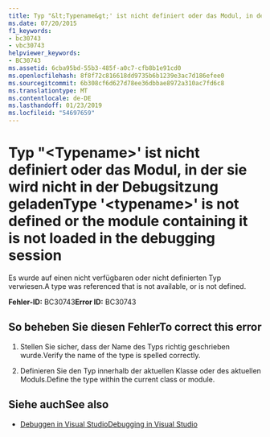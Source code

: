 ```yaml
---
title: Typ "&lt;Typename&gt;' ist nicht definiert oder das Modul, in der sie wird nicht in der Debugsitzung geladen
ms.date: 07/20/2015
f1_keywords:
- bc30743
- vbc30743
helpviewer_keywords:
- BC30743
ms.assetid: 6cba95bd-55b3-485f-a0c7-cfb8b1e91cd0
ms.openlocfilehash: 8f8f72c816618dd9735b6b1239e3ac7d186efee0
ms.sourcegitcommit: 6b308cf6d627d78ee36dbbae8972a310ac7fd6c8
ms.translationtype: MT
ms.contentlocale: de-DE
ms.lasthandoff: 01/23/2019
ms.locfileid: "54697659"
---
```

# <a name="type-lttypenamegt-is-not-defined-or-the-module-containing-it-is-not-loaded-in-the-debugging-session"></a><span data-ttu-id="7b665-102">Typ "&lt;Typename&gt;' ist nicht definiert oder das Modul, in der sie wird nicht in der Debugsitzung geladen</span><span class="sxs-lookup"><span data-stu-id="7b665-102">Type '&lt;typename&gt;' is not defined or the module containing it is not loaded in the debugging session</span></span>
<span data-ttu-id="7b665-103">Es wurde auf einen nicht verfügbaren oder nicht definierten Typ verwiesen.</span><span class="sxs-lookup"><span data-stu-id="7b665-103">A type was referenced that is not available, or is not defined.</span></span>  
  
 <span data-ttu-id="7b665-104">**Fehler-ID:** BC30743</span><span class="sxs-lookup"><span data-stu-id="7b665-104">**Error ID:** BC30743</span></span>  
  
## <a name="to-correct-this-error"></a><span data-ttu-id="7b665-105">So beheben Sie diesen Fehler</span><span class="sxs-lookup"><span data-stu-id="7b665-105">To correct this error</span></span>  
  
1.  <span data-ttu-id="7b665-106">Stellen Sie sicher, dass der Name des Typs richtig geschrieben wurde.</span><span class="sxs-lookup"><span data-stu-id="7b665-106">Verify the name of the type is spelled correctly.</span></span>  
  
2.  <span data-ttu-id="7b665-107">Definieren Sie den Typ innerhalb der aktuellen Klasse oder des aktuellen Moduls.</span><span class="sxs-lookup"><span data-stu-id="7b665-107">Define the type within the current class or module.</span></span>  
  
## <a name="see-also"></a><span data-ttu-id="7b665-108">Siehe auch</span><span class="sxs-lookup"><span data-stu-id="7b665-108">See also</span></span>
- [<span data-ttu-id="7b665-109">Debuggen in Visual Studio</span><span class="sxs-lookup"><span data-stu-id="7b665-109">Debugging in Visual Studio</span></span>](/visualstudio/debugger/debugging-in-visual-studio)
